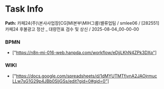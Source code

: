 # Task Info

**Path:** 카페24(주)\본사사업장\[CG]MI본부\MIH그룹\밸류업팀 / smlee06 / [282551] 카페24 후불광고 정산 _ 대량전표 검수 및 상신 / 2025-08-04_00-00-00

### BPMN
- ["https://n8n-mi-016-web.hanpda.com/workflow/eDjjLKhN4ZPk3DXp"]

### WIKI
- ["https://docs.google.com/spreadsheets/d/1dMYUTMTfjvnA2JAOjrmucLLw7sG1G29p4JBb0SljGSs/edit?gid=0#gid=0"]

